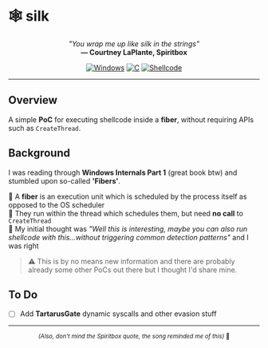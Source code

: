 # 🕸️ silk

<div align="center">

*"You wrap me up like silk in the strings"*  
**— Courtney LaPlante, Spiritbox**

[![Windows](https://img.shields.io/badge/Platform-Windows-blue?style=flat-square&logo=windows)](https://www.microsoft.com/windows)
[![C](https://img.shields.io/badge/Language-C-00599C?style=flat-square&logo=c)](https://en.wikipedia.org/wiki/C_(programming_language))
[![Shellcode](https://img.shields.io/badge/Type-Shellcode%20Injection-red?style=flat-square)](https://attack.mitre.org/techniques/T1055/)

</div>

---

## Overview

A simple **PoC** for executing shellcode inside a **fiber**, without requiring APIs such as `CreateThread`.

## Background

I was reading through **Windows Internals Part 1** (great book btw) and stumbled upon so-called **'Fibers'**.

🔹 A **fiber** is an execution unit which is scheduled by the process itself as opposed to the OS scheduler  
🔹 They run within the thread which schedules them, but need **no call** to `CreateThread`  
🔹 My initial thought was *"Well this is interesting, maybe you can also run shellcode with this...without triggering common detection patterns"* and I was right

> ⚠️ This is by no means new information and there are probably already some other PoCs out there but I thought I'd share mine.

## To Do
- [ ] Add **TartarusGate** dynamic syscalls and other evasion stuff

---

<div align="center">
<sub><i>(Also, don't mind the Spiritbox quote, the song reminded me of this)</i> 🎵</sub>
</div>
